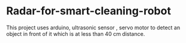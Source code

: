 # Radar-for-smart-cleaning-robot
This project uses arduino, ultrasonic sensor , servo motor to detect an object in front of it which is at  less than 40 cm distance.
